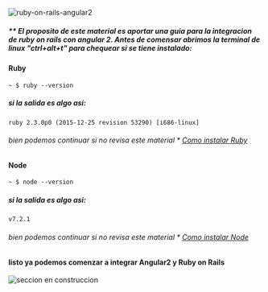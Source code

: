 


![ruby-on-rails-angular2](https://raw.githubusercontent.com/pluralsight/guides/master/images/034d7c62-833d-45a7-8222-04c90edb4759.png)

##### ** El proposito de este material es aportar una guia para la integracion de ruby on rails con angular 2. Antes de comensar abrimos la terminal de linux "ctrl+alt+t" para chequear si se tiene instalado:

#### Ruby

```
~ $ ruby --version

```

##### si la salida es algo asi:

```
ruby 2.3.0p0 (2015-12-25 revision 53290) [i686-linux]

``` 

###### bien podemos continuar si no revisa este material * [Como instalar Ruby](http://hackguides.org)

#### Node

```
~ $ node --version

```

##### si la salida es algo asi:

```
v7.2.1

``` 

###### bien podemos continuar si no revisa este material * [Como instalar Node](http://hackguides.org)




#### listo ya podemos comenzar a integrar Angular2 y Ruby on Rails 





![seccion en construccion](https://raw.githubusercontent.com/pluralsight/guides/master/images/4f4d3e08-08f5-4aea-9331-514852212238.png)


